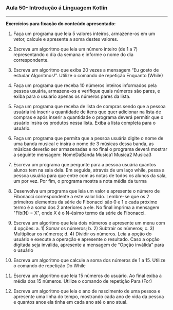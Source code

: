 ### Aula 50- Introdução á Linguagem Kotlin

<hr>

**Exercícios para fixação do conteúdo apresentado:**

1. Faça um programa que leia 5 valores inteiros, armazene-os em um
   vetor, calcule e apresente a soma destes valores.


2. Escreva um algoritmo que leia um número inteiro (de 1 a 7)
   representando o dia da semana e informe o nome do dia
   correspondente.



3. Escreva um algoritmo que exiba 20 vezes a mensagem “Eu gosto de
   estudar Algoritmos!”. Utilize o comando de repetição Enquanto
   (While)



4. Faça um programa que receba 10 números inteiros informados pela
   pessoa usuária, armazene-os e verifique quais números são pares, e
   exiba para o usuário apenas os números pares da lista.



5. Faça um programa que receba de lista de compras sendo que a
   pessoa usuária irá inserir a quantidade de itens que quer adicionar
   na lista de compras e após inserir a quantidade o programa deverá
   permitir que o usuário insira os produtos nessa lista. Exiba a lista
   completa para o usuário.



6. Faça um programa que permita que a pessoa usuária digite o nome
   de uma banda musical e insira o nome de 3 músicas dessa banda, as
   músicas deverão ser armazenadas e no final o programa deverá
   mostrar a seguinte mensagem:
   NomeDaBanda
   Musica1
   Musica2
   Musica3



7. Escreva um programa que pergunte para a pessoa usuária quantos alunos
   tem na sala dela. Em seguida, através de um laço while, pessa a pessoa
   usuária para que entre com as notas de todos os alunos da sala, um por
   vez. Por fim, o programa mostra a nota média da turma



8. Desenvolva um programa que leia um valor e apresente o número de
   Fibonacci correspondente a este valor lido. Lembre-se que os 2 primeiros
   elementos da série de Fibonacci são 0 e 1 e cada próximo termo é a soma
   dos 2 anteriores a ele. No final imprima a mensagem "Fib(N) = X", onde X é
   o N-ésimo termo da série de Fibonacci.



9. Escreva um algoritmo que leia dois números e apresente um menu
   com 4 opções:
   a. 1) Somar os números;
   b. 2) Subtrair os números;
   c. 3) Multiplicar os números;
   d. 4) Dividir os números. Leia a opção do usuário e execute a
   operação e apresente o resultado. Caso a opção digitada seja
   inválida, apresente a mensagem de “Opção inválida” para o
   usuário



10. Escreva um algoritmo que calcule a soma dos números de 1 a 15.
    Utilize o comando de repetição Do While



11. Escreva um algoritmo que leia 15 números do usuário. Ao final exiba
    a média dos 15 números. Utilize o comando de repetição Para (For)



12. Escreva um algoritmo que leia o ano de nascimento de uma pessoa
    e apresente uma linha do tempo, mostrando cada ano de vida da
    pessoa e quantos anos ela tinha em cada ano até o ano atual.

